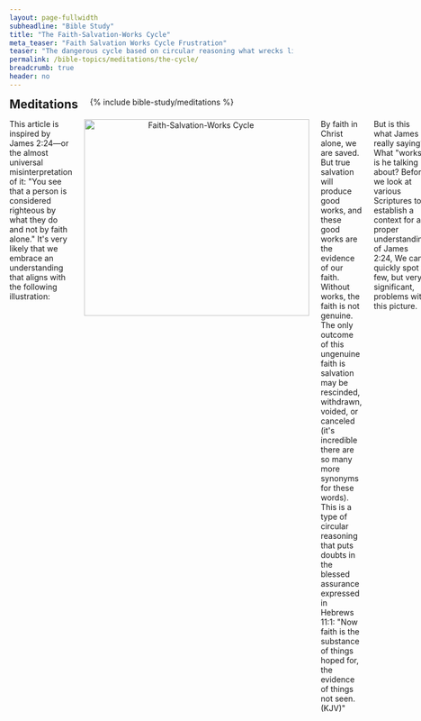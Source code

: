 ```yaml
---
layout: page-fullwidth
subheadline: "Bible Study"
title: "The Faith-Salvation-Works Cycle"
meta_teaser: "Faith Salvation Works Cycle Frustration"
teaser: "The dangerous cycle based on circular reasoning what wrecks lives of those naively follow it. Salvation should be based on faith in Christ with no strings attached, no small prints, no disclaimers. As dangerous as the cycle concept is, it is widely accepted and taught everywhere."
permalink: /bible-topics/meditations/the-cycle/
breadcrumb: true
header: no
---
```

<!--more-->
<div class="row">
<div class="bible-index medium-4 medium-push-8 columns">
<h2 style="margin: 0px">Meditations</h2>
        {% include bible-study/meditations %}
</div><!-- /.medium-4.columns -->
<div class="medium-8 medium-pull-4 columns" markdown="1">

This article is inspired by James 2:24—or the almost universal misinterpretation of it: "You see that a person is considered righteous by what they do and not by faith alone." It's very likely that we embrace an understanding that aligns with the following illustration:

<p style="text-align: center;"><img style="width: 400px; height: 349px;" src="http://rgb-scale.com/vacsfj336/images/stories/2014/Faith-Salvation-Works circle.png" alt="Faith-Salvation-Works Cycle" /></p>

By faith in Christ alone, we are saved. But true salvation will produce good works, and these good works are the evidence of our faith. Without works, the faith is not genuine. The only outcome of this ungenuine faith is salvation may be rescinded, withdrawn, voided, or canceled (it's incredible there are so many more synonyms for these words). This is a type of circular reasoning that puts doubts in the blessed assurance expressed in Hebrews 11:1: "Now faith is the substance of things hoped for, the evidence of things not seen. (KJV)"

But is this what James is really saying? What "works" is he talking about? Before we look at various Scriptures to establish a context for a proper understanding of James 2:24, We can quickly spot a few, but very significant, problems with this picture.

In accordance with Old Covenant laws and statutes, every jots and tittles must be followed to the letter. But at least there everything is spelled out so there is hopefully no ambiguity about what is required to achieve a satisfactory level of sanctification. What about the "Works" shown here in the picture? What works? Is there a definition of it somewhere, clearly spelled out so there is no confusion about what qualifies as "works?" What will happen to "evidence" and "assurance" of salvation that is the goal of all of Christianity?

As an aside, I used to work for a boss who, probably trying to push me toward quitting voluntarily, tried her best not to give me clear objectives of an assignment to a team of which I was a member. She would not answer either phone or email, even not showing up at her office so I couldn't catch her. One thing though that she made sure everyone knew: the deadline. It drew near and I was no where near knowing what I was supposed to do. The stress was incredible. Is this how we are supposed to walk with God?

Since God's promise is true, and in Him there is no shadow of turning, He cannot speak from both sides of His mouth. What exactly does James talk about concerning works? Let's take a look at several Scriptures in which at least three people refer to Abraham, his works and his righteousness: Jesus, James, and Paul. All three use Abraham as an example of faith and the works that he did.

Jesus
In the context surrounding John 8:39 when he asked those that gathered around him to do what Abraham did, which is to believe in him instead of trying to crucify him: "If you were Abraham’s children, said Jesus, then you would do what Abraham did." Here the WORKS they should have done was to believe in him, to embrace him as the promised Messiah. He certainly did not refer to any works we vaguely refer to today. And the work of Abraham that Jesus spoke of will be clarified later in Paul's epistle, and in another verse which will be cited near the end of this writing.

James
As we see in the trouble verse of James 2:24 above. But James is an apostle to the Jews (Gal 2:7-9; Acts 18:4-6). This is important. We must read it from the context of being Jewish. During Jesus time, they didn't do the work of Abraham which is to believe in him, now during the time of this letter of James, I venture to think they still have a hard time letting go of the Old Covenant system of sacrifices. They say they trust in Jesus as their Savior, but in reality, and probably in secret, they still carried on the ways of generations past. We can paraphrase what James wrote like this: if you folks trust in the ultimate sacrifice, which is the Lamb of God, then prove it, stop offering animals and other means to take away your sins, or other observances. In other words, to fully trust in the finished work of Christ is work that James is looking for. If you have any doubt about this, check with Paul and Jesus.

Paul
The apostle to the Gentiles (Gal 2:7-9; Acts 18:4-6). This is also an important fact because the Gentiles had virtually no problem with the reliance on burnt offerings like the Jews, so he had no need to confront their "lukewarmness" concerning who can save them—The Lamb of God or something else. Paul proves that Abraham's faith alone is sufficient for his being considered righteous. Let's read Romans 4:9-10: "9 Is this blessedness only for the circumcised, or also for the uncircumcised? We have been saying that Abraham’s faith was credited to him as righteousness. 10 Under what circumstances was it credited? Was it after he was circumcised, or before? It was not after, but before!"

Abraham was considered righteous before he was circumcised, which was before he had Isaac, which was before he even tried to offer him as a sacrifice. In other words, he had no work that proves his genuine faith other than simply believing. To confirm this Paul also wrote in Romans 4:2: "If, in fact, Abraham was justified by works, he had something to boast about—but not before God."

Finally in John 6:29, Jesus proclaimed the true work of God: "Jesus answered, “The work of God is this: to believe in the one he has sent.”

If we look at work, like the work James talks about concerning the Jews, that they must prove their faith by letting go of other means for justification, then the illustration is valid. But if we look at work, like the kind mysteriously, and powerfully, produced by the indwelling Holy Spirit, which we call fruit of the Spirit, we must break the cycle and remove the Works part completely. The work like changed lives, from smoking to no longer smoking, from gambling to quitting gambling, from abusive behavior to gentleness, sharing their faith to the lost world, etc., should not be included in the diagram as something that can invalidate our salvation. When "Works" is included as a condition, or required element, for salvation in the picture, it creates an ambiguity that confuses even the best of Christians (but who is the best? Aren't we all wretched sinners forgiven by grace?). By including it in the picture, we give it the power to nullify John 3:16 and myriad verses like it. God does not use circular reasoning in extending his grace to sinners.

16 People swear by someone greater than themselves, and the oath confirms what is said and puts an end to all argument. 17 Because God wanted to make the UNCHANGING NATURE of his purpose VERY CLEAR to the heirs of what was promised, he confirmed it with an oath. 18 God did this so that, by two unchangeable things in which it is impossible for God to lie, we who have fled to take hold of the hope set before us may be greatly encouraged. 19 We have this hope as an anchor for the soul, firm and secure. It enters the inner sanctuary behind the curtain, 20 where our forerunner, Jesus, has entered on our behalf. He has become a high priest forever, in the order of Melchizedek. (Hebrews 6:16-20)

The fundamental problem that I observe is this: while in theory we believe that we're saved by grace and through faith alone, in reality we only believe as far as our "feelings" go. And we know how fickle our feelings are. A set back in our health of financial situation,  a loss of composure during a confrontation, a touchy sermon subject, the constant accusation of the devil himself, can make us feel like a failure. This is why many Christians keep responding to the altar call, and some may receive baptism many times because of these doubts.

We must clearly differentiate the two kinds of work:

1. The work of faith like that of Abraham. Jesus confirmed that "to believe" is not only a work, it's THE WORK OF GOD (John 6:29).
2. The work, that we tend to confuse with the work in James 2:24, that is born out of a life in Christ, is actually also the work of God, which we also call the fruit of the Spirit. To call this work, and make it a qualifier for our saving faith—by including it in the circle—, is to virtually close the door of heaven to a very large majority of Christians, except perhaps a small minority who think they can somehow produce the work of God.

I firmly believe that a strong Christian is an inevitable by-product of a life that possesses a full assurance of salvation through the finished work of Christ. And I am certain that we've been bypassing this important part of "watering" while pushing our brothers and sisters in Christ to "grow," or to "bear fruit." This is just out of order, because God is the one that will cause the increase. Christianity is not a multi-level marketing engine; Jesus died to save each and everyone as if he or she is the only one to save, and it's the furthest thing from his mind to make them workers in a production line. I have interviewed many Christians everywhere I met, and the results are sadly almost always the same: 99.99% are not sure if they're saved. This lack of assurance of salvation is the reason why the caterpillar cannot emerge to become a glorious butterfly. The bulk of Scriptures that addresses the importance of this assurance far outweigh the miniscule others that address all other topics put together, and yet somehow we like to relegate it to only evangelistic outreach.

{% include bible-study/bible-study-footer %}
</div><!-- /.medium-8.columns -->
</div><!-- /.row -->
